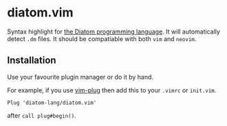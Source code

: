 # diatom.vim

Syntax highlight for [the Diatom programming language](https://github.com/diatom-lang/diatom). It will automatically detect `.dm` files. It should be compatiable with both `vim` and `neovim`.

## Installation
Use your favourite plugin manager or do it by hand.

For example, if you use [vim-plug](https://github.com/junegunn/vim-plug) then add this to your `.vimrc` or `init.vim`.
```vim
Plug 'diatom-lang/diatom.vim'
```
after `call plug#begin()`.
